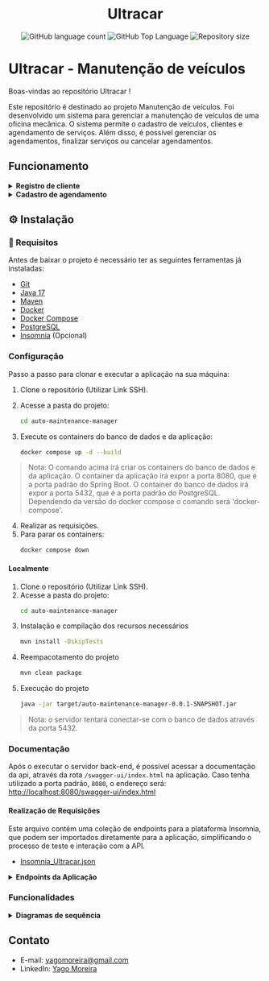 <h1 align="center">
  Ultracar
</h1>

<p align="center">
  <img alt="GitHub language count" src="https://img.shields.io/github/languages/count/yagobmoreira/auto-maintenance-manager">
  <img alt="GitHub Top Language" src="https://img.shields.io/github/languages/top/yagobmoreira/auto-maintenance-manager" />
  <img alt="Repository size" src="https://img.shields.io/github/repo-size/yagobmoreira/auto-maintenance-manager">
</p>

# Ultracar - Manutenção de veículos

Boas-vindas ao repositório Ultracar !

Este repositório é destinado ao projeto Manutenção de veículos. Foi desenvolvido um sistema para
gerenciar a manutenção de veículos de uma oficina mecânica. O sistema permite o cadastro de
veículos, clientes e agendamento de serviços. Além disso, é possível gerenciar os agendamentos,
finalizar
serviços ou cancelar agendamentos.

## Funcionamento

<details>
    <summary><strong>Registro de cliente</strong></summary>

O registro de cliente é feito por um formulário, onde são solicitadas as seguintes
informações: nome, CPF, CEP, placa do veículo, modelo do veículo, marca do veículo e ano do veículo.
As informações são validadas e, caso estejam corretas, o cliente é cadastrado no sistema. Caso
contrário, uma mensagem de erro é exibida.

![Registro de cliente](src/main/resources/public/fluxo-registro-cliente.png)
</details>

<details>
    <summary><strong>Cadastro de agendamento</strong></summary>

Primeiramente o usuário da plataforma solicita um agendamento através de uma requisição, informando
o ID do cliente, a data de agendamento e a descrição do serviço. Se tudo estiver correto uma
entidade agendamento é criada na tabela agendamentos, e é automaticamente relacionada com o cliente
informado.

![Cadastro de agendamento](src/main/resources/public/fluxo-de-agendamento.png)
</details>

## ⚙ Instalação

### 📝 Requisitos

Antes de baixar o projeto é necessário ter as seguintes ferramentas já instaladas:

* [Git](https://git-scm.com)
* [Java 17](https://www.oracle.com/java/technologies/javase/jdk17-archive-downloads.html)
* [Maven](https://maven.apache.org/)
* [Docker](https://www.docker.com)
* [Docker Compose](https://docs.docker.com/compose/install/)
* [PostgreSQL](https://www.postgresql.org/download/)
* [Insomnia](https://insomnia.rest/) (Opcional)

### Configuração

Passo a passo para clonar e executar a aplicação na sua máquina:

1. Clone o repositório (Utilizar Link SSH).
2. Acesse a pasta do projeto:
    ```bash
    cd auto-maintenance-manager
    ```

3. Execute os containers do banco de dados e da aplicação:
    ```bash
    docker compose up -d --build
    ```

> Nota: O comando acima irá criar os containers do banco de dados e da aplicação. O container da
> aplicação irá expor a porta 8080, que é a porta padrão do Spring Boot. O container do banco de
> dados irá expor a porta 5432, que é a porta padrão do PostgreSQL. Dependendo da versão do docker
> compose o comando será 'docker-compose'.

4. Realizar as requisições.
5. Para parar os containers:
    ```bash
    docker compose down
    ```

#### Localmente

1. Clone o repositório (Utilizar Link SSH).
2. Acesse a pasta do projeto:
    ```bash
    cd auto-maintenance-manager
    ```
3. Instalação e compilação dos recursos necessários
    ```bash
    mvn install -DskipTests
    ```
4. Reempacotamento do projeto
    ```bash
    mvn clean package
    ```
5. Execução do projeto
    ```bash
    java -jar target/auto-maintenance-manager-0.0.1-SNAPSHOT.jar
    ```

> Nota: o servidor tentará conectar-se com o banco de dados através da porta 5432.

### Documentação

Após o executar o servidor back-end, é possível acessar a documentação da api, através da rota
`/swagger-ui/index.html` na aplicação. Caso tenha utilizado a porta padrão, `8080`, o endereço será:
[http://localhost:8080/swagger-ui/index.html](http://localhost:8080/swagger-ui/index.html)

#### Realização de Requisições

Este arquivo contém uma coleção de endpoints para a plataforma Insomnia, que podem ser importados
diretamente para a aplicação, simplificando o processo de teste e interação com a API.

- [Insomnia_Ultracar.json](./Insomnia_Ultracar.json)

<details>
    <summary><strong>Endpoints da Aplicação</strong></summary>

### Clientes

#### Cadastro de clientes

- Método: POST
- URL: /clientes
- Descrição: Cria novo usuário
- Corpo:
    ```json
    {
        "nome": "string",
        "cpf": "string",
        "cep": "string",
        "placa": "string",
        "modelo": "string",
        "marca": "string",
        "ano": 0
    }
    ```

#### Listar clientes

- Método: GET
- URL: /clientes
- Descrição: Retorna todos os clientes cadastrados

#### Buscar cliente por ID

- Método: GET
- URL: /clientes/{clienteId}
- Descrição: Retorna informações de um cliente específico
- Parâmetros:
    - clienteId: ID do cliente

#### Adicionar veículo a um cliente

- Método: PATCH
- URL: /clientes/{clienteId}/veiculos
- Descrição: Adiciona veículo a um cliente
- Corpo:
    ```json
    {
        "placa": "string"
    }
    ```

### Veículos

#### Cadastro de veículos

- Método: POST
- URL: /veiculos
- Descrição: Cria novo veículo
- Corpo:
    ```json
    {
        "placa": "string",
        "modelo": "string",
        "marca": "string",
        "ano": 0
    }
    ```

#### Listar veículos

- Método: GET
- URL: /veiculos
- Descrição: Retorna todos os veículos cadastrados

#### Buscar veículo por ID

- Método: GET
- URL: /veiculos/{veiculoId}
- Descrição: Retorna informações de um veículo específico
- Parâmetros:
    - veiculoId: ID do veículo

### Agendamentos

#### Cadastro de agendamento

- Método: POST
- URL: /agendamentos/clientes/{clienteId}
- Descrição: Cria novo agendamento
- Corpo:
    ```json
    {
        "dataAgendamento": "LocalDateTime",
        "descricaoServico": "string"
    }
    ```

#### Listar agendamentos

- Método: GET
- URL: /agendamentos
- Descrição: Retorna todos os agendamentos cadastrados

#### Buscar agendamento por ID

- Método: GET
- URL: /agendamentos/{agendamentoId}
- Descrição: Retorna informações de um agendamento específico
- Parâmetros:
    - agendamentoId: ID do agendamento

#### Listar agendamento por intervalo de datas

- Método: GET
- URL: /agendamentos/clientes/{clienteId}
- Descrição: Retorna todos os agendamentos de um cliente específico em um intervalo de datas
- Parâmetros:
    - clienteId: ID do cliente
- Corpo:
    ```json
    {
        "dataInicio": "LocalDateTime",
        "dataFim": "LocalDateTime"
    }
    ```

#### Concluir agendamento

- Método: PATCH
- URL: /agendamentos/{agendamentoId}/finalizar
- Descrição: Finaliza um agendamento
- Parâmetros:
    - agendamentoId: ID do agendamento

#### Cancelar agendamento

- Método: PATCH
- URL: /agendamentos/{agendamentoId}/cancelar
- Descrição: Cancela um agendamento
- Parâmetros:
    - agendamentoId: ID do agendamento

</details> 

### Funcionalidades

<details>
    <summary><strong>Diagramas de sequência</strong></summary>

- Cadastro de clientes
    - Nome
    - CPF
    - CEP
    - Placa do veículo
    - Modelo do veículo
    - Marca do veículo
    - Ano do veículo
      ![Cadastro de clientes](src/main/resources/public/registro-clientes.png)

- Cadastro de veículos
    - Placa
    - Modelo
    - Marca
    - Ano
      ![Cadastro de veículos](src/main/resources/public/criar-veiculo.png)

- Agendamento de serviços
    - Data do agendamento
    - Descrição do serviço
    - Cliente
      ![Agendamento de serviços](src/main/resources/public/criar-agendamento.png)

- Gerenciamento de agendamentos
    - Agendamentos pendentes
      ![Concluir agendamento](src/main/resources/public/finalizar-agendamento.png)
      ![Cancelar agendamento](src/main/resources/public/cancelar-agendamento.png)

</details> 

## Contato

- E-mail: [yagomoreira@gmail.com](mailto:yagomoreira@gmail.com)
- LinkedIn: [Yago Moreira](https://www.linkedin.com/in/yagobmoreira/)
